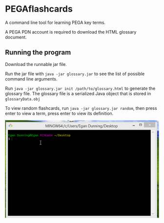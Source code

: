 # PEGAflashcards
A command line tool for learning PEGA key terms.

A PEGA PDN account is required to download the HTML glossary document.

## Running the program

Download the runnable jar file.

Run the jar file with `java -jar glossary.jar` to see the list of possible command line arguments.

Run `java -jar glossary.jar init /path/to/glossary.html` to generate the glossary file. The glossary
file is a serialized Java object that is stored in `glossaryData.obj`

To view random flashcards, run `java -jar glossary.jar random`, then press enter to view a term,
press enter to view its definition.


![Random Terms](resources/flashcarddemo-randomfeature.gif)
